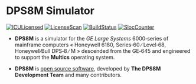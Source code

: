 # DPS8M Simulator

[![ICULicensed](https://img.shields.io/badge/license-ICU-blue.svg)](https://gitlab.com/dps8m/dps8m/-/blob/master/LICENSE.md) 
[![LicenseScan](https://app.fossa.com/api/projects/git%2Bgitlab.com%2Fdps8m%2Fdps8m.svg?type=shield)](https://app.fossa.com/projects/git%2Bgitlab.com%2Fdps8m%2Fdps8m?ref=badge_shield) 
[![BuildStatus](https://gitlab.com/dps8m/dps8m/badges/master/pipeline.svg?ignore_skipped=true)](https://gitlab.com/dps8m/dps8m/pipelines/latest/) 
[![SlocCounter](https://img.shields.io/tokei/lines/gitlab/dps8m/dps8m.svg)](https://gitlab.com/dps8m/dps8m) 

- **DPS8M** is a simulator for the _GE Large Systems_ 6000‑series of
  mainframe computers « Honeywell 6180, Series‑60 ∕ Level‑68,
  Honeywell∕Bull DPS‑8 ∕ M » descended from the GE‑645 and engineered
  to support the **Multics** operating system.

- **DPS8M** is [open source software](LICENSE.md), developed by
  **The DPS8M Development Team** and many contributors.

